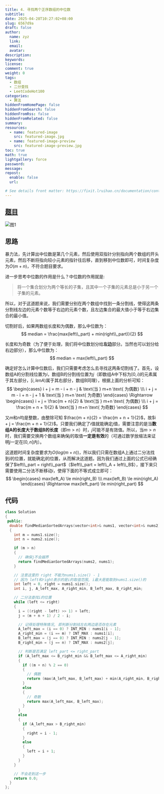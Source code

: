```yaml
---
title: 4. 寻找两个正序数组的中位数
subtitle:
date: 2025-04-28T10:27:02+08:00
slug: 6567d9a
draft: false
author:
  name: zyz
  link:
  email:
  avatar:
description:
keywords:
license:
comment: true
weight: 0
tags:
  - 数组
  - 二分查找
  - LeetCodeHot100
categories:
  - 算法
hiddenFromHomePage: false
hiddenFromSearch: false
hiddenFromRss: false
hiddenFromRelated: false
summary:
resources:
  - name: featured-image
    src: featured-image.jpg
  - name: featured-image-preview
    src: featured-image-preview.jpg
toc: true
math: true
lightgallery: force
password:
message:
repost:
  enable: false
  url:

# See details front matter: https://fixit.lruihao.cn/documentation/content-management/introduction/#front-matter
---
```


## [题目](https://leetcode.cn/problems/median-of-two-sorted-arrays/description/?envType=study-plan-v2&envId=top-100-liked)

![图1](/PostsImgs/LeetCode/394/question.png)

## 思路

暴力法，先计算出中位数是第几个元素，然后使用双指针分别指向两个数组的开头元素，然后不断将指向较小元素的指针往后移，直到移到中位数即可，时间复杂度为$O(m + n)$，不符合题目要求。

进一步思考中位数的作用是什么？中位数的作用就是:
> 将一个集合划分为两个等长的子集，且其中一个子集的元素总是小于另一个子集的元素。

所以，对于这道题来说，我们需要分别在两个数组中找到一条分割线，使得这两条分割线左边的元素个数等于右边的元素个数，且左边集合的最大值小于等于右边集合的最小值。

切割好后，如果两数组长度和为偶数，那么中位数为：
$$
median = \frac{max(left\\_part) + min(right\\_part)}{2}
$$

长度和为奇数（为了便于处理，我们将中位数划分给**左边**部分。当然也可以划分给右边部分），那么中位数为：
$$
median = max(left\\_part)
$$

确定好怎么计算中位数后，我们只需要考虑怎么去寻找这两条切割线了。首先，设数组A的分割线位置为$i$，数组B的分割线位置为$j$（即数组A中下标为$[0, i)$的元素属于其左部分，$[i, lenA)$属于其右部分，数组B同理），根据上面的分析可知：
$$
\begin{cases}
i + j = m - i + n - j & \text{当 } m+n \text{ 为偶数} \\\
i + j = m - i + n - j + 1 & \text{当 } m+n \text{ 为奇数}
\end{cases}
\Rightarrow
\begin{cases}
i + j = \frac{m + n}{2} & \text{当 } m+n \text{ 为偶数} \\\
i + j = \frac{m + n + 1}{2} & \text{当 } m+n \text{ 为奇数}
\end{cases}
$$

又$m$和$n$均是整数，由整除可知 $\frac{m + n}{2} = \frac{m + n + 1}{2}$，故$i + j = \frac{m + n + 1}{2}$。只要我们确定了$i$值就能确定$j$值，需要注意的是当**数组A的长度大于数组B的长度**（即$m > n$）时，$j$可能不是有效值。所以，当$m > n$时，我们需要交换两个数组来确保$j$的取值**一定是有效**的（可通过数学放缩法来证明$j$一定在$[0, n]$内）。

这道题时间复杂度要求为$O(log(m+n))$，所以我们只需在数组A上通过二分法找到$i$的位置，就能确定$j$的位置，从而解决这道题。因为我们通过上面的公式已经确保了$left\\_part = right\\_part$（$left\\_part = left\\_A + left\\_B$），接下来只需要使用二分法不断移动$i$，使得下面的不等式成立即可：
$$
\begin{cases}
max(left_A) \le min(right_B)  \\\
max(left_B) \le min(right_A)
\end{cases}
\Rightarrow
max(left_part) \le min(right_part)
$$

## 代码

```cpp
class Solution
{
 public:
  double findMedianSortedArrays(vector<int>& nums1, vector<int>& nums2)
  {
    int m = nums1.size();
    int n = nums2.size();

    if (m > n)
    {
      // 确保j不会越界
      return findMedianSortedArrays(nums2, nums1);
    }

    // 注意这里的 right 不能为nums1.size() - 1
    // 因为 left和right表示的是i的取值范围, i最大是能取到nums1.size()的
    int left = 0, right = nums1.size();
    int i, j, A_left_max, A_right_min, B_left_max, B_right_min;

    // 二分法查找i的位置
    while (left <= right)
    {
      i = ((right - left) >> 1) + left;
      j = (m + n + 1) / 2 - i;

      // 记得处理特殊情况, 即判断分割线左右两边是否存在元素
      A_left_max = (i == 0) ? INT_MIN : nums1[i - 1];
      A_right_min = (i == m) ? INT_MAX : nums1[i];
      B_left_max = (j == 0) ? INT_MIN : nums2[j - 1];
      B_right_min = (j == n) ? INT_MAX : nums2[j];

      // 判断是否满足 left_part <= right_part
      if (A_left_max <= B_right_min && B_left_max <= A_right_min)
      {
        if ((m + n) % 2 == 0)
        {
          // 偶数
          return (max(A_left_max, B_left_max) + min(A_right_min, B_right_min)) / 2.0;
        }
        else
        {
          // 奇数
          return max(A_left_max, B_left_max);
        }
      }
      else
      {
        if (A_left_max > B_right_min)
        {
          right = i - 1;
        }
        else
        {
          left = i + 1;
        }
      }
    }

    // 不会走到这一步
    return 0.0;
  }
};
```
